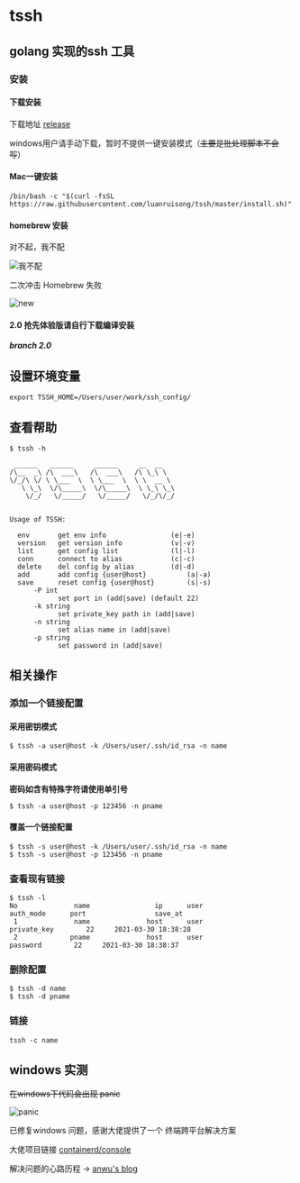 # tssh

## golang 实现的ssh 工具

### 安装 

#### 下载安装 

下载地址 [release](https://github.com/luanruisong/tssh/releases/)

windows用户请手动下载，暂时不提供一键安装模式（~~主要是批处理脚本不会写~~）

#### Mac一键安装

```shell
/bin/bash -c "$(curl -fsSL https://raw.githubusercontent.com/luanruisong/tssh/master/install.sh)"
```

#### homebrew 安装

对不起，我不配

![我不配](https://blog-img.luanruisong.com/blog/img/20210330204817.png)

二次冲击 Homebrew 失败

![new](https://blog-img.luanruisong.com/blog/img/20210412120135.png)

#### 2.0 抢先体验版请自行下载编译安装

***branch 2.0***

## 设置环境变量

```shell
export TSSH_HOME=/Users/user/work/ssh_config/
```

## 查看帮助

```shell
$ tssh -h

 ______   ______     ______     __  __
/\__  _\ /\  ___\   /\  ___\   /\ \_\ \
\/_/\ \/ \ \___  \  \ \___  \  \ \  __ \
   \ \_\  \/\_____\  \/\_____\  \ \_\ \_\
    \/_/   \/_____/   \/_____/   \/_/\/_/


Usage of TSSH:

  env		get env info 				(e|-e)
  version	get version info			(v|-v)
  list 		get config list				(l|-l)
  conn		connect to alias			(c|-c)
  delete 	del config by alias			(d|-d)
  add 		add config {user@host}			(a|-a)
  save 		reset config {user@host}		(s|-s)
	  -P int
			set port in (add|save) (default 22)
	  -k string
			set private_key path in (add|save)
	  -n string
			set alias name in (add|save)
	  -p string
			set password in (add|save)
```

## 相关操作

### 添加一个链接配置

#### 采用密钥模式

```shell
$ tssh -a user@host -k /Users/user/.ssh/id_rsa -n name
```

#### 采用密码模式

**密码如含有特殊字符请使用单引号**

```shell
$ tssh -a user@host -p 123456 -n pname
```

#### 覆盖一个链接配置

```shell
$ tssh -s user@host -k /Users/user/.ssh/id_rsa -n name
$ tssh -s user@host -p 123456 -n pname
```

### 查看现有链接

```shell
$ tssh -l
No              name                ip      user               auth_mode      port                 save_at
 1              name              host      user             private_key        22     2021-03-30 18:38:28
 2             pname              host      user                password        22     2021-03-30 18:38:37
```

### 删除配置

```shell
$ tssh -d name
$ tssh -d pname
```

### 链接

```shell
tssh -c name
```


## windows 实测

~~在windows下代码会出现 panic~~

![panic](https://blog-img.luanruisong.com/blog/img/20210330183152.png)

已修复windows 问题，感谢大佬提供了一个 终端跨平台解决方案

大佬项目链接 [containerd/console](https://github.com/containerd/console)

解决问题的心路历程 -> [anwu's blog](https://luanruisong.com/post/golang/tssh/)